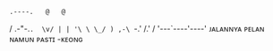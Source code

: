     .----.   @   @
   / .-"-.`.  \v/
   | | '\ \ \_/ )
 ,-\ `-.' /.'  /
'---`----'----'
ᴊᴀʟᴀɴɴʏᴀ ᴘᴇʟᴀɴ ɴᴀᴍᴜɴ ᴘᴀsᴛɪ
-ᴋᴇᴏɴɢ
